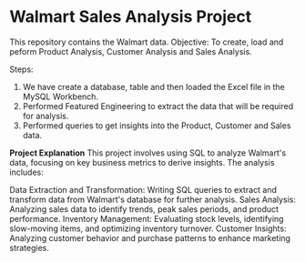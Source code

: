 # Walmart Sales Analysis Project

This repository contains the Walmart data. 
Objective: To create, load and peform Product Analysis, Customer Analysis and Sales Analysis.

Steps:
1) We have create a database, table and then loaded the Excel file in the MySQL Workbench.
2) Performed Featured Engineering to extract the data that will be required for analysis.
3) Performed queries to get insights into the Product, Customer and Sales data.
   
**Project Explanation**
This project involves using SQL to analyze Walmart's data, focusing on key business metrics to derive insights. The analysis includes:

Data Extraction and Transformation: Writing SQL queries to extract and transform data from Walmart's database for further analysis.
Sales Analysis: Analyzing sales data to identify trends, peak sales periods, and product performance.
Inventory Management: Evaluating stock levels, identifying slow-moving items, and optimizing inventory turnover.
Customer Insights: Analyzing customer behavior and purchase patterns to enhance marketing strategies.
